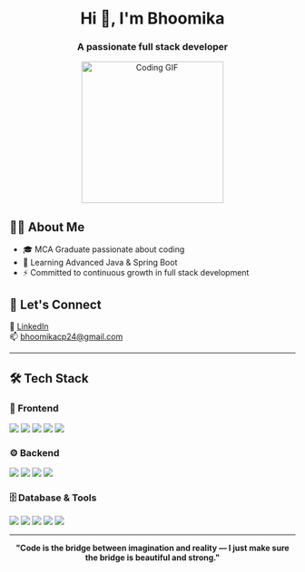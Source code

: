 <h1 align="center">Hi 👋, I'm Bhoomika </h1>
<h3 align="center">A passionate full stack developer</h3>
<p align="center">
  <img src="https://user-images.githubusercontent.com/74038190/221352975-94759904-aa4c-4032-a8ab-b546efb9c478.gif" alt="Coding GIF" width="250" />
</p>
<!-- <div>
  <img src="https://user-images.githubusercontent.com/74038190/225813708-98b745f2-7d22-48cf-9150-083f1b00d6c9.gif" alt="Coding GIF" width="250" align="right" style="margin-left: 20px;"/>
 -->

## 👩‍💻 About Me  
- 🎓 MCA Graduate passionate about coding
- 🌱 Learning Advanced Java & Spring Boot
- ⚡ Committed to continuous growth in full stack development

## 🌟 Let's Connect  
🔗 [LinkedIn](https://www.linkedin.com/in/bhoomikacp/)  
📫 bhoomikacp24@gmail.com


---

## 🛠 Tech Stack  

### 🎨 Frontend  
<p>
  <img src="https://img.shields.io/badge/HTML5-%23E34F26.svg?style=for-the-badge&logo=html5&logoColor=white"/>
  <img src="https://img.shields.io/badge/CSS3-%231572B6.svg?style=for-the-badge&logo=css3&logoColor=white"/>
  <img src="https://img.shields.io/badge/JavaScript-%23F7DF1E.svg?style=for-the-badge&logo=javascript&logoColor=black"/>
  <img src="https://img.shields.io/badge/Bootstrap-%23563D7C.svg?style=for-the-badge&logo=bootstrap&logoColor=white"/>
  <img src="https://img.shields.io/badge/JSP-%23E44D26.svg?style=for-the-badge&logo=java&logoColor=white"/>
</p>

### ⚙ Backend  
<p>
  <img src="https://img.shields.io/badge/Java-%23ED8B00.svg?style=for-the-badge&logo=java&logoColor=white"/>
  <img src="https://img.shields.io/badge/Spring%20MVC-%236DB33F.svg?style=for-the-badge&logo=spring&logoColor=white"/>
  <img src="https://img.shields.io/badge/Hibernate-%235C2D91.svg?style=for-the-badge&logo=hibernate&logoColor=white"/>
  <img src="https://img.shields.io/badge/Servlets-%232C8EBB.svg?style=for-the-badge&logo=java&logoColor=white"/>
</p>

### 🗄 Database & Tools  
<p>
  <img src="https://img.shields.io/badge/MySQL-%2300f.svg?style=for-the-badge&logo=mysql&logoColor=white"/>
  <img src="https://img.shields.io/badge/Git-%23F05033.svg?style=for-the-badge&logo=git&logoColor=white"/>
  <img src="https://img.shields.io/badge/IntelliJ%20IDEA-%23000000.svg?style=for-the-badge&logo=intellij-idea&logoColor=white"/>
  <img src="https://img.shields.io/badge/Eclipse%20IDE-%232C2255.svg?style=for-the-badge&logo=eclipse&logoColor=white"/>
  <img src="https://img.shields.io/badge/Postman-%23FF6C37.svg?style=for-the-badge&logo=postman&logoColor=white"/>
</p>

---

<p align="center"><b>
"Code is the bridge between imagination and reality — I just make sure the bridge is beautiful and strong."
</b></p>


<!-- <p><img align="center" src="https://github-readme-streak-stats.herokuapp.com/?user=13hoomika&" alt="13hoomika" /></p> -->
